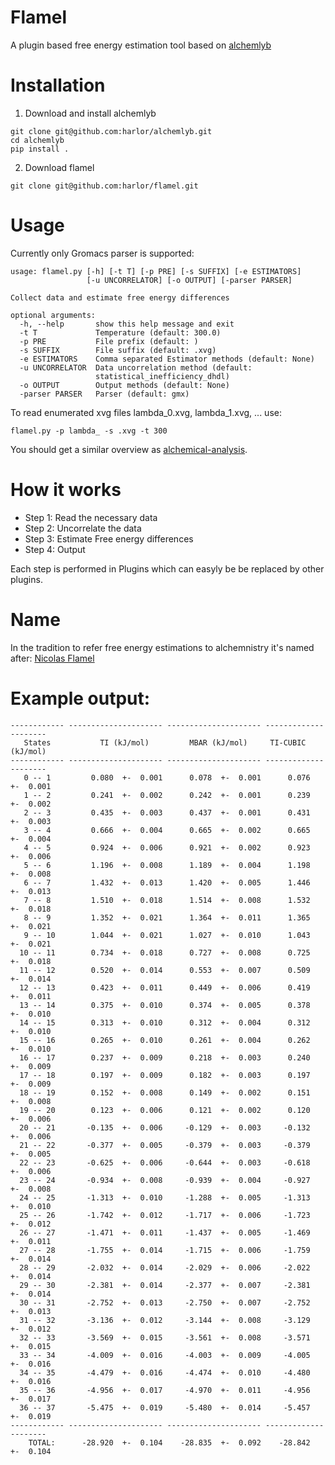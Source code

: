 # Flamel
A plugin based free energy estimation tool based on [alchemlyb](https://github.com/alchemistry/alchemlyb)

# Installation
1. Download and install alchemlyb
```shell
git clone git@github.com:harlor/alchemlyb.git
cd alchemlyb
pip install .
```
2. Download flamel
```shell
git clone git@github.com:harlor/flamel.git
```

# Usage
Currently only Gromacs parser is supported:
```
usage: flamel.py [-h] [-t T] [-p PRE] [-s SUFFIX] [-e ESTIMATORS]
                 [-u UNCORRELATOR] [-o OUTPUT] [-parser PARSER]

Collect data and estimate free energy differences

optional arguments:
  -h, --help       show this help message and exit
  -t T             Temperature (default: 300.0)
  -p PRE           File prefix (default: )
  -s SUFFIX        File suffix (default: .xvg)
  -e ESTIMATORS    Comma separated Estimator methods (default: None)
  -u UNCORRELATOR  Data uncorrelation method (default:
                   statistical_inefficiency_dhdl)
  -o OUTPUT        Output methods (default: None)
  -parser PARSER   Parser (default: gmx)
```

To read enumerated xvg files lambda_0.xvg, lambda_1.xvg, ... use: 
```shell
flamel.py -p lambda_ -s .xvg -t 300
```

You should get a similar overview as [alchemical-analysis](https://github.com/MobleyLab/alchemical-analysis).

# How it works
- Step 1: Read the necessary data
- Step 2: Uncorrelate the data
- Step 3: Estimate Free energy differences
- Step 4: Output

Each step is performed in Plugins which can easyly be be replaced by other plugins. 

# Name
In the tradition to refer free energy estimations to alchemnistry it's named after: [Nicolas Flamel](https://en.wikipedia.org/wiki/Nicolas_Flamel)

# Example output:

``` 
------------ --------------------- --------------------- --------------------- 
   States           TI (kJ/mol)         MBAR (kJ/mol)     TI-CUBIC (kJ/mol)    
------------ --------------------- --------------------- --------------------- 
   0 -- 1         0.080  +-  0.001      0.078  +-  0.001      0.076  +-  0.001 
   1 -- 2         0.241  +-  0.002      0.242  +-  0.001      0.239  +-  0.002 
   2 -- 3         0.435  +-  0.003      0.437  +-  0.001      0.431  +-  0.003 
   3 -- 4         0.666  +-  0.004      0.665  +-  0.002      0.665  +-  0.004 
   4 -- 5         0.924  +-  0.006      0.921  +-  0.002      0.923  +-  0.006 
   5 -- 6         1.196  +-  0.008      1.189  +-  0.004      1.198  +-  0.008 
   6 -- 7         1.432  +-  0.013      1.420  +-  0.005      1.446  +-  0.013 
   7 -- 8         1.510  +-  0.018      1.514  +-  0.008      1.532  +-  0.018 
   8 -- 9         1.352  +-  0.021      1.364  +-  0.011      1.365  +-  0.021 
   9 -- 10        1.044  +-  0.021      1.027  +-  0.010      1.043  +-  0.021 
  10 -- 11        0.734  +-  0.018      0.727  +-  0.008      0.725  +-  0.018 
  11 -- 12        0.520  +-  0.014      0.553  +-  0.007      0.509  +-  0.014 
  12 -- 13        0.423  +-  0.011      0.449  +-  0.006      0.419  +-  0.011 
  13 -- 14        0.375  +-  0.010      0.374  +-  0.005      0.378  +-  0.010 
  14 -- 15        0.313  +-  0.010      0.312  +-  0.004      0.312  +-  0.010 
  15 -- 16        0.265  +-  0.010      0.261  +-  0.004      0.262  +-  0.010 
  16 -- 17        0.237  +-  0.009      0.218  +-  0.003      0.240  +-  0.009 
  17 -- 18        0.197  +-  0.009      0.182  +-  0.003      0.197  +-  0.009 
  18 -- 19        0.152  +-  0.008      0.149  +-  0.002      0.151  +-  0.008 
  19 -- 20        0.123  +-  0.006      0.121  +-  0.002      0.120  +-  0.006 
  20 -- 21       -0.135  +-  0.006     -0.129  +-  0.003     -0.132  +-  0.006 
  21 -- 22       -0.377  +-  0.005     -0.379  +-  0.003     -0.379  +-  0.005 
  22 -- 23       -0.625  +-  0.006     -0.644  +-  0.003     -0.618  +-  0.006 
  23 -- 24       -0.934  +-  0.008     -0.939  +-  0.004     -0.927  +-  0.008 
  24 -- 25       -1.313  +-  0.010     -1.288  +-  0.005     -1.313  +-  0.010 
  25 -- 26       -1.742  +-  0.012     -1.717  +-  0.006     -1.723  +-  0.012 
  26 -- 27       -1.471  +-  0.011     -1.437  +-  0.005     -1.469  +-  0.011 
  27 -- 28       -1.755  +-  0.014     -1.715  +-  0.006     -1.759  +-  0.014 
  28 -- 29       -2.032  +-  0.014     -2.029  +-  0.006     -2.022  +-  0.014 
  29 -- 30       -2.381  +-  0.014     -2.377  +-  0.007     -2.381  +-  0.014 
  30 -- 31       -2.752  +-  0.013     -2.750  +-  0.007     -2.752  +-  0.013 
  31 -- 32       -3.136  +-  0.012     -3.144  +-  0.008     -3.129  +-  0.012 
  32 -- 33       -3.569  +-  0.015     -3.561  +-  0.008     -3.571  +-  0.015 
  33 -- 34       -4.009  +-  0.016     -4.003  +-  0.009     -4.005  +-  0.016 
  34 -- 35       -4.479  +-  0.016     -4.474  +-  0.010     -4.480  +-  0.016 
  35 -- 36       -4.956  +-  0.017     -4.970  +-  0.011     -4.956  +-  0.017 
  36 -- 37       -5.475  +-  0.019     -5.480  +-  0.014     -5.457  +-  0.019 
------------ --------------------- --------------------- --------------------- 
    TOTAL:      -28.920  +-  0.104    -28.835  +-  0.092    -28.842  +-  0.104 
```

